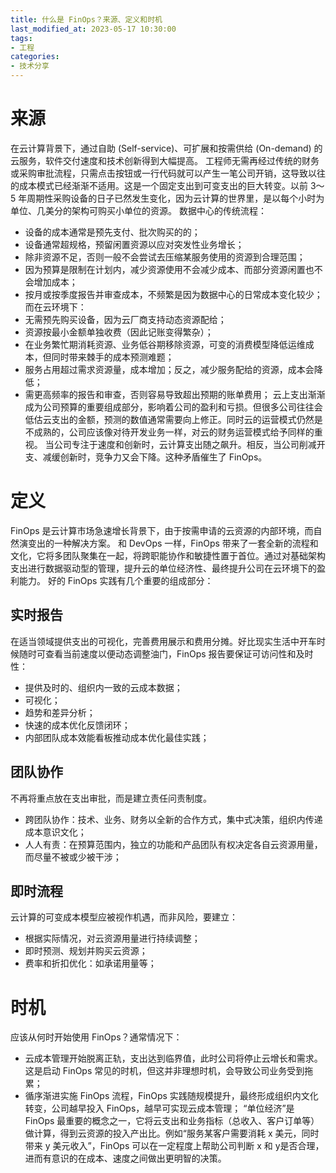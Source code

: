 ```yaml
---
title: 什么是 FinOps？来源、定义和时机
last_modified_at: 2023-05-17 10:30:00
tags:
- 工程
categories:
- 技术分享
---
```

# 来源
在云计算背景下，通过自助 (Self-service)、可扩展和按需供给 (On-demand) 的云服务，软件交付速度和技术创新得到大幅提高。
工程师无需再经过传统的财务或采购审批流程，只需点击按钮或一行代码就可以产生一笔公司开销，这导致以往的成本模式已经渐渐不适用。这是一个固定支出到可变支出的巨大转变。以前 3～5 年周期性采购设备的日子已然发生变化，因为云计算的世界里，是以每个小时为单位、几美分的架构可购买小单位的资源。
数据中心的传统流程：
- 设备的成本通常是预先支付、批次购买的的；
- 设备通常超规格，预留闲置资源以应对突发性业务增长；
- 除非资源不足，否则一般不会尝试去压缩某服务使用的资源到合理范围；
- 因为预算是限制在计划内，减少资源使用不会减少成本、而部分资源闲置也不会增加成本；
- 按月或按季度报告并审查成本，不频繁是因为数据中心的日常成本变化较少；
而在云环境下：
- 无需预先购买设备，因为云厂商支持动态资源配给；
- 资源按最小金额单独收费（因此记账变得繁杂）；
- 在业务繁忙期消耗资源、业务低谷期移除资源，可变的消费模型降低运维成本，但同时带来棘手的成本预测难题；
- 服务占用超过需求资源量，成本增加；反之，减少服务配给的资源，成本会降低；
- 需更高频率的报告和审查，否则容易导致超出预期的账单费用；
云上支出渐渐成为公司预算的重要组成部分，影响着公司的盈利和亏损。但很多公司往往会低估云支出的金额，预测的数值通常需要向上修正。同时云的运营模式仍然是不成熟的，公司应该像对待开发业务一样，对云的财务运营模式给予同样的重视。
当公司专注于速度和创新时，云计算支出随之飙升。相反，当公司削减开支、减缓创新时，竞争力又会下降。这种矛盾催生了 FinOps。

# 定义
FinOps 是云计算市场急速增长背景下，由于按需申请的云资源的内部环境，而自然演变出的一种解决方案。
和 DevOps 一样，FinOps 带来了一套全新的流程和文化，它将多团队聚集在一起，将跨职能协作和敏捷性置于首位。通过对基础架构支出进行数据驱动型的管理，提升云的单位经济性、最终提升公司在云环境下的盈利能力。
好的 FinOps 实践有几个重要的组成部分： 
## 实时报告
在适当领域提供支出的可视化，完善费用展示和费用分摊。好比现实生活中开车时候随时可查看当前速度以便动态调整油门，FinOps 报告要保证可访问性和及时性：
- 提供及时的、组织内一致的云成本数据；
- 可视化；
- 趋势和差异分析；
- 快速的成本优化反馈闭环；
- 内部团队成本效能看板推动成本优化最佳实践；
## 团队协作
不再将重点放在支出审批，而是建立责任问责制度。
- 跨团队协作：技术、业务、财务以全新的合作方式，集中式决策，组织内传递成本意识文化；
- 人人有责：在预算范围内，独立的功能和产品团队有权决定各自云资源用量，而尽量不被或少被干涉；
## 即时流程
云计算的可变成本模型应被视作机遇，而非风险，要建立：
- 根据实际情况，对云资源用量进行持续调整；
- 即时预测、规划并购买云资源；
- 费率和折扣优化：如承诺用量等；

# 时机
应该从何时开始使用 FinOps？通常情况下：
- 云成本管理开始脱离正轨，支出达到临界值，此时公司将停止云增长和需求。这是启动 FinOps 常见的时机，但这并非理想时机，会导致公司业务受到拖累；
- 循序渐进实施 FinOps 流程，FinOps 实践随规模提升，最终形成组织内文化转变，公司越早投入 FinOps，越早可实现云成本管理；
“单位经济”是 FinOps 最重要的概念之一，它将云支出和业务指标（总收入、客户订单等）做计算，得到云资源的投入产出比。例如“服务某客户需要消耗 x 美元，同时带来 y 美元收入”，FinOps 可以在一定程度上帮助公司判断 x 和 y是否合理，进而有意识的在成本、速度之间做出更明智的决策。
